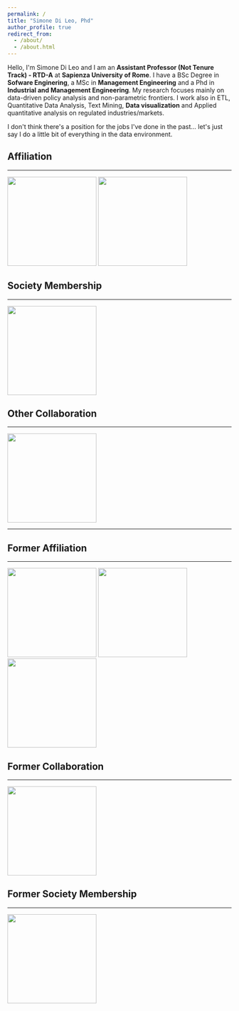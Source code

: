 ```yaml
---
permalink: /
title: "Simone Di Leo, Phd"
author_profile: true
redirect_from: 
  - /about/
  - /about.html
---
```

Hello, I'm Simone Di Leo and I am an  **Assistant Professor (Not Tenure Track) - RTD-A** at **Sapienza University of Rome**. 
I have a BSc Degree in **Sofware Enginering**, a MSc in **Management Engineering** and a Phd in **Industrial and Management Engineering**. 
My research focuses mainly on data-driven policy analysis and non-parametric frontiers.
I work also in ETL, Quantitative Data Analysis, Text Mining, **Data visualization** and Applied quantitative analysis on regulated industries/markets.

I don't think there's a position for the jobs I've done in the past... let's just say I do a little bit of everything in the data environment.

## Affiliation
_________________

<img src="https://logos-download.com/wp-content/uploads/2019/07/Sapienza_Roma_Logo.png" width="200">    <img src="https://www.diag.uniroma1.it/sites/default/files/marchio%20logo%20eng%20jpg.jpg" width="200">    

## Society Membership
_________________

<img src="https://www.ingegneriagestionale.it/wp-content/uploads/2022/08/aiig-2022-new-2-1.jpg" width="200">  

## Other Collaboration
_________________

<img src="https://esss.info/wp-content/uploads/2020/12/esss-logo.png" width="200">

_________________

## Former Affiliation
_________________

<img src="https://th.bing.com/th/id/R.690696eb5e226c5d992f0933980b8840?rik=vRUVF3QuJ9xSEg&pid=ImgRaw&r=0" width="200">   

<img src="https://www.eter-project.com/wp-content/uploads/2022/03/ETER-Logo-3.svg" width="200">

<img src="https://oer.uclouvain.be/jspui/image/oerucl/ucl_logo.png" width="200">


## Former Collaboration
_________________

<img src="https://www.arera.it/typo3conf/ext/areratheme/Resources/Public/Images/Template/arera-logo.svg" width="200">


## Former Society Membership
_________________

<img src="https://www.side-iea.it/sites/side-iea.it/files/logo-side-iea.png" width="200">

